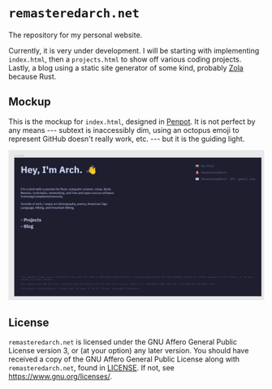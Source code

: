 # `remasteredarch.net`

The repository for my personal website.

Currently, it is very under development.
I will be starting with implementing `index.html`,
then a `projects.html` to show off various coding projects.
Lastly, a blog using a static site generator of some kind,
probably [Zola](https://www.getzola.org/) because Rust.

## Mockup

This is the mockup for `index.html`,
designed in [Penpot](http://penpot.app).
It is not perfect by any means ---
subtext is inaccessibly dim, using an octopus emoji to represent GitHub doesn't really work, etc.
--- but it is the guiding light.

![A mockup for a simple home page](./docs/mockup.png "mockup")

## License

`remasteredarch.net` is licensed under the GNU Affero General Public License version 3, or (at your option) any later version.
You should have received a copy of the GNU Affero General Public License along with `remasteredarch.net`, found in [LICENSE](./LICENSE).
If not, see <https://www.gnu.org/licenses/>.
